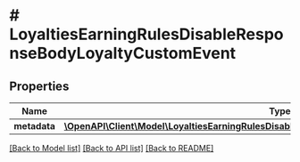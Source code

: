 # # LoyaltiesEarningRulesDisableResponseBodyLoyaltyCustomEvent

## Properties

Name | Type | Description | Notes
------------ | ------------- | ------------- | -------------
**metadata** | [**\OpenAPI\Client\Model\LoyaltiesEarningRulesDisableResponseBodyLoyaltyCustomEventMetadata**](LoyaltiesEarningRulesDisableResponseBodyLoyaltyCustomEventMetadata.md) |  | [optional]

[[Back to Model list]](../../README.md#models) [[Back to API list]](../../README.md#endpoints) [[Back to README]](../../README.md)
